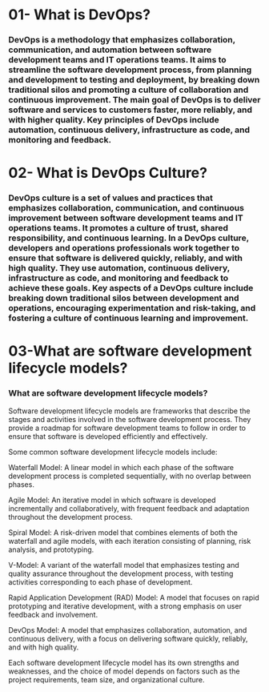 
# 01- What is DevOps?
### DevOps is a methodology that emphasizes collaboration, communication, and automation between software development teams and IT operations teams. It aims to streamline the software development process, from planning and development to testing and deployment, by breaking down traditional silos and promoting a culture of collaboration and continuous improvement. The main goal of DevOps is to deliver software and services to customers faster, more reliably, and with higher quality. Key principles of DevOps include automation, continuous delivery, infrastructure as code, and monitoring and feedback.

# 02- What is DevOps Culture?

### DevOps culture is a set of values and practices that emphasizes collaboration, communication, and continuous improvement between software development teams and IT operations teams. It promotes a culture of trust, shared responsibility, and continuous learning. In a DevOps culture, developers and operations professionals work together to ensure that software is delivered quickly, reliably, and with high quality. They use automation, continuous delivery, infrastructure as code, and monitoring and feedback to achieve these goals. Key aspects of a DevOps culture include breaking down traditional silos between development and operations, encouraging experimentation and risk-taking, and fostering a culture of continuous learning and improvement.

# 03-What are software development lifecycle models?

### What are software development lifecycle models?

Software development lifecycle models are frameworks that describe the stages and activities involved in the software development process. They provide a roadmap for software development teams to follow in order to ensure that software is developed efficiently and effectively.

Some common software development lifecycle models include:

Waterfall Model: A linear model in which each phase of the software development process is completed sequentially, with no overlap between phases.

Agile Model: An iterative model in which software is developed incrementally and collaboratively, with frequent feedback and adaptation throughout the development process.

Spiral Model: A risk-driven model that combines elements of both the waterfall and agile models, with each iteration consisting of planning, risk analysis, and prototyping.

V-Model: A variant of the waterfall model that emphasizes testing and quality assurance throughout the development process, with testing activities corresponding to each phase of development.

Rapid Application Development (RAD) Model: A model that focuses on rapid prototyping and iterative development, with a strong emphasis on user feedback and involvement.

DevOps Model: A model that emphasizes collaboration, automation, and continuous delivery, with a focus on delivering software quickly, reliably, and with high quality.

Each software development lifecycle model has its own strengths and weaknesses, and the choice of model depends on factors such as the project requirements, team size, and organizational culture.
